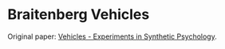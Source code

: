 # Braitenberg Vehicles

Original paper: [Vehicles - Experiments in Synthetic Psychology](https://www.usna.edu/Users/cs/crabbe/SI475/current/vehicles.pdf).
